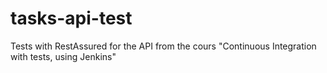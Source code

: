 # tasks-api-test

Tests with RestAssured for the API from the cours "Continuous Integration with tests, using Jenkins"
